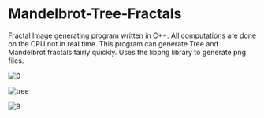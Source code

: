 # Mandelbrot-Tree-Fractals
Fractal Image generating program written in C++. All computations are done on the CPU not in real time. This program can generate Tree and Mandelbrot fractals fairly quickly. Uses the libpng library to generate png files.

![0](https://user-images.githubusercontent.com/57970967/177061322-62778cb3-7dec-434e-ac2c-ca7a77e89caf.png)

![tree](https://user-images.githubusercontent.com/57970967/177061324-517838d6-de01-4816-8452-8252a3d12e99.png)

![9](https://user-images.githubusercontent.com/57970967/177061325-4de572e8-1dc1-4850-aaa7-f8ad8e032760.png)
